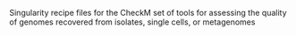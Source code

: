 Singularity recipe files for the CheckM set of tools for assessing the quality of genomes recovered from isolates, single cells, or metagenomes
